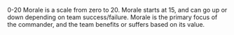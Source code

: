 0-20 Morale is a scale from zero to 20. Morale starts at 15, and can go up or down depending on team success/failure. Morale is the primary focus of the commander, and the team benefits or suffers based on its value.